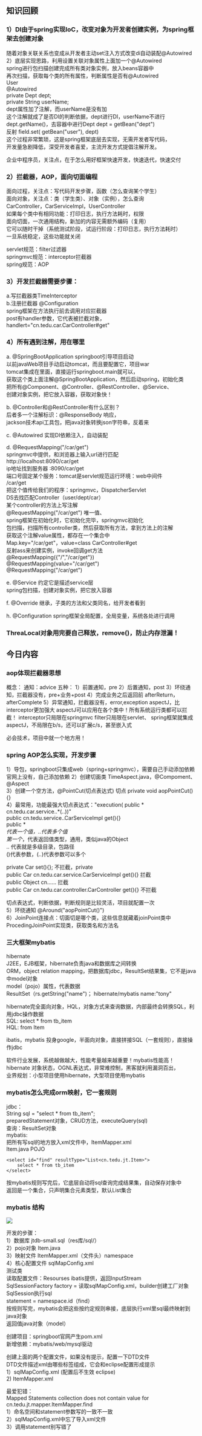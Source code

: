 ## 知识回顾
### 1）DI由于spring实现IoC，改变对象为开发者创建实例，为spring框架去创建对象  
随着对象关联关系也变成从开发者主动set注入方式改变di自动装配@Autowired  
2）底层实现思路，利用设置关联对象属性上面加一个@Autowired  
spring进行包扫描创建完成所有类对象实例，放入beans容器中  
再次扫描，获取每个类的所有属性，判断属性是否有@Autowired  
User  
	@Autowired  
	private Dept dept;  
	private String userName;  
dept属性加了注解，而userName是没有加  
这个注解就成了是否DI的判断依据，dept进行DI，userName不进行  
dept.getName()，去容器中进行Dept dept = getBean("dept")  
反射 field.set( getBean("user"), dept)  
这个过程非常繁琐，这是spring框架底层去实现，无需开发者写代码，  
开发量急剧降低，深受开发者喜爱，主流开发方式提倡注解开发。  

企业中程序员，关注点，在于怎么用好框架快速开发，快速迭代，快速交付  

### 2）拦截器，AOP，面向切面编程  
面向过程，关注点：写代码开发步骤，函数（怎么查询某个学生）  
面向对象，关注点：类（学生类）、对象（实例），怎么查询  
CarController，CarServiceImpl，UserController  
如果每个类中有相同功能：打印日志，执行方法耗时，权限  
面向切面，一次通用结构，新加的内容无需额外编码（复用）  
它可以随时干掉（系统测试阶段，试运行阶段：打印日志，执行方法耗时）  
一旦系统稳定，这些功能就关闭  

servlet规范：filter过滤器  
springmvc规范：interceptor拦截器  
spring规范：AOP  
### 3）开发拦截器需要步骤：  
a.写拦截器类TimeInterceptor  
b.注册拦截器 @Configuration  
spring框架在方法执行前去调用对应拦截器  
post有handler参数，它代表被拦截对象，  
handlert="cn.tedu.car.CarController#get"  
### 4）所有遇到注解，用在哪里  
a. @SpringBootApplication springboot引导项目启动  
以前javaWeb项目手动启动tomcat，而且要配置它，项目war  
tomcat集成在里面，直接运行springboot.main就可以，  
获取这个类上面注解@SpringBootApplication，然后启动spring，初始化类  
把所有@Component、@Controller、@RestController、@Service、  
创建对象实例，把它放入容器，获取对象快！  

b. @Controller和@RestController有什么区别？  
后者多一个注解标识：@ResponseBody 响应，  
jackson技术api工具包，把java对象转换json字符串，反着来  

c. @Autowired 实现DI依赖注入，自动装配  

d. @RequestMapping("/car/get")  
springmvc中提供，和浏览器上输入url进行匹配  
http://localhost:8090/car/get  
ip地址找到服务器	:8090/car/get  
端口号固定某个服务：tomcat是servlet规范运行环境：web中间件  
						/car/get  
把这个值传给我们的程序：springmvc，DispatcherServlet   
DS去找匹配Controller（user/dept/car）  
某个controller的方法上写注解  
@RequestMapping("/car/get") 唯一值、  
spring框架在初始化时，它初始化完毕，springmvc初始化  
包扫描，扫描所有controller类，然后获取所有方法，拿到方法上的注解  
获取这个注解value属性，都存在一个集合中  
Map.key="/car/get"，value=class CarController#get  
反射ass来创建实例，invoke回调get方法  
@RequestMapping({"/","/car/get"})  
@RequestMapping(value="/car/get")  
@RequestMapping("/car/get")  

e. @Service 约定它是描述service层  
spring包扫描，创建对象实例，把它放入容器  

f. @Override 继承，子类的方法和父类同名，给开发者看到  

h. @Configuration spring框架全局配置，全局变量，系统各处进行调用  

### ThreaLocal对象用完要自己释放，remove()，防止内存泄漏！  

## 今日内容
### aop体现拦截器思想
概念：
通知：advice 五种：
1）前置通知，pre
2）后置通知，post
3）环绕通知，拦截器没有，pre+业务+post
4）完成业务之后返回前 afterReturn，afterComplete
5）异常通知，拦截器没有，error,exception
aspectJ，比interceptor更加强大
aspectJ可以应用在各个类中！所有系统运行类都可以拦截！
interceptor只局限在springmvc
filter只局限在servlet、
spring框架就集成aspectJ，不局限在b/s，还可以扩展c/s，甚至嵌入式

必会技术，项目中就一个地方用！

### spring AOP怎么实现，开发步骤
1）导包，springboot只集成web（spring+springmvc），需要自己手动添加依赖  
官网上没有，自己添加依赖 
2）创建切面类 TimeAspect.java，@Compoment、@Aspect  
3）创建一个空方法，@PointCut(切点表达式) 切点 
	private void aopPointCut(){}  
4）最常用，功能最强大切点表达式："execution( public * cn.tedu.car.service..*(..))"  
public cn.tedu.service..CarServiceImpl get(){}  
public *  
*代表一个值，..代表多个值  
第一个*，代表返回值类型，通用，类似java的Object  
.. 代表就是多级目录，包路径  
()代表参数，(..)代表参数可以多个  

private Car set(){};	不拦截，private  
public Car cn.tedu.car.service.CarServiceImpl get(){}	 拦截  
public Object cn......	拦截  
public Car cn.tedu.car.controller.CarController get(){}	不拦截  

切点表达式，判断依据，判断规则是比较灵活，项目就配置一次  
5）环绕通知 @Around("aopPointCut()")  
6）JoinPoint连接点：切面切是哪个类，这些信息就藏着joinPoint类中  
ProcedingJoinPoint实现类，获取类名和方法名  

### 三大框架mybatis
hibernate   
J2EE，EJB框架，hibernate负责java和数据库之间转换  
ORM，object relation mapping，把数据库jdbc，ResultSet结果集，它不是java中model对象  
model（pojo）属性，代表数据  
ResultSet（rs.getString("name")； 		hibernate/mybatis		name:"tony"  

hibernate完全面向对象，HQL，对象方式来查询数据，内部最终会转换SQL，利用jdbc操作数据  
SQL:		select * from tb_item  
HQL:		from Item  

ibatis，mybatis 投身google，半面向对象，直接拼接SQL（一套规则），直接操作jdbc  

软件行业发展，系统越做越大，性能考量越来越重要！mybatis性能高！  
hibernate 对象状态，OGNL表达式，非常难控制，黑客就利用漏洞百出，  
业界规划：小型项目使用hibernate，大型项目使用mybatis  

### mybatis怎么完成orm映射，它一套规则
jdbc：  
String sql = "select * from tb_item";  
preparedStatement对象，CRUD方法，executeQuery(sql)  
查询：ResultSet对象  
mybatis:  
把所有写sql的地方放入xml文件中，ItemMapper.xml  
Item.java POJO  
```
<select id="find" resultType="List<cn.tedu.jt.Item>">
	select * from tb_item
</select>
```
按mybatis规则写完后，它底层自动将sql查询完成结果集，自动保存对象中  
返回是一个集合，只声明集合元素类型，默认List集合  

### mybatis 结构
![](README_files/1.jpg)

开发的步骤：  
1）数据库 jtdb-small.sql（res库/sql/）  
2）pojo对象 Item.java  
3）映射文件 ItemMapper.xml（文件头）namespace  
4）核心配置文件 sqlMapConfig.xml  
测试类  
		读取配置文件：Resourses ibatis提供，返回InputStream  
		SqlSessionFactory factory = 读取sqlMapConfig.xml，builder创建工厂对象  
		SqlSession执行sql  
		statement = namespace.id（find）  
按规则写完，mybatis会把这些按约定规则串接，底层执行xml里sql最终映射到java对象  
返回值java对象（model）  

创建项目：springboot官网产生pom.xml  
新增依赖：mybatis/web/mysql驱动  

创建上面的两个配置文件，如果没有提示，配置一下DTD文件  
DTD文件描述xml由哪些标签组成，它会和eclipse配置形成提示  
1）sqlMapConfig.xml (配置后不生效 eclipse)  
2) ItemMapper.xml  

最爱犯错：  
Mapped Statements collection does not contain value for cn.tedu.jt.mapper.ItemMapper.find  
1）命名空间和statement参数写的一致不一致  
2）sqlMapConfig.xml中忘了导入xml文件  
3）调用statement别写错了  
